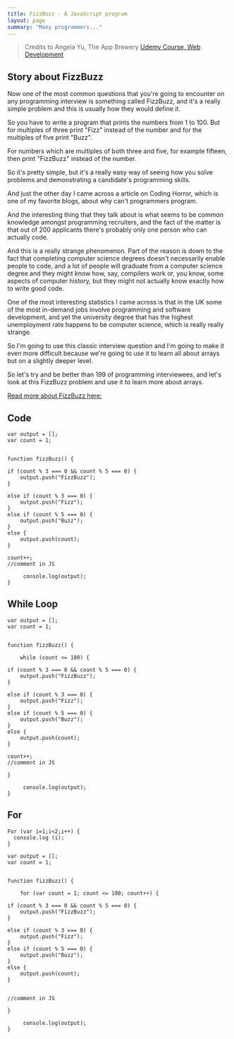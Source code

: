 ```yaml
---
title: FizzBuzz - A JavaScript program
layout: page
summary: "Many programmers..."
---
```


> Credits to Angela Yu, The App Brewery [Udemy Course, Web Development](https://www.udemy.com/course/the-complete-web-development-bootcamp/)


## Story about FizzBuzz

Now one of the most common questions that you're going to encounter on any programming interview is something called FizzBuzz, and it's a really simple problem and this is usually how they would define it.

So you have to write a program that prints the numbers from 1 to 100. But for multiples of three print "Fizz" instead of the number and for the multiples of five print "Buzz".

For numbers which are multiples of both three and five, for example fifteen, then print "FizzBuzz" instead of the number.

So it's pretty simple, but it's a really easy way of seeing how you solve problems and demonstrating a candidate's programming skills.

And just the other day I came across a article on Coding Horror, which is one of my favorite blogs, about why can't programmers program.

And the interesting thing that they talk about is what seems to be common knowledge amongst programming recruiters, and the fact of the matter is that out of 200 applicants there's probably only one person who can actually code.

And this is a really strange phenomenon. Part of the reason is down to the fact that completing computer science degrees doesn't necessarily enable people to code, and a lot of people will graduate from a computer science degree and they might know how, say, compilers work or, you know, some aspects of computer history, but they might not actually know exactly how to write good code.

One of the most interesting statistics I came across is that in the UK some of the most in-demand jobs involve programming and software development, and yet the university degree that has the highest unemployment rate happens to be computer science, which is really really strange.

So I'm going to use this classic interview question and I'm going to make it even more difficult because we're going to use it to learn all about arrays but on a slightly deeper level.

So let's try and be better than 199 of programming interviewees, and let's look at this FizzBuzz problem and use it to learn more about arrays.

[Read more about FizzBuzz here:](https://blog.codinghorror.com/fizzbuzz-the-programmers-stairway-to-heaven/)



## Code

```
var output = [];
var count = 1;


function fizzBuzz() {

if (count % 3 === 0 && count % 5 === 0) {
    output.push("FizzBuzz");
}

else if (count % 3 === 0) {
    output.push("Fizz");
}
else if (count % 5 === 0) {
    output.push("Buzz");
}
else {
    output.push(count);
}

count++;
//comment in JS

     console.log(output);
}
```


## While Loop

```
var output = [];
var count = 1;


function fizzBuzz() {

    while (count <= 100) {

if (count % 3 === 0 && count % 5 === 0) {
    output.push("FizzBuzz");
}

else if (count % 3 === 0) {
    output.push("Fizz");
}
else if (count % 5 === 0) {
    output.push("Buzz");
}
else {
    output.push(count);
}

count++;
//comment in JS

}

     console.log(output);
}
```

## For

```
For (var i=1;i<2;i++) {
  console.log (i);
}
```

```
var output = [];
var count = 1;


function fizzBuzz() {

    for (var count = 1; count <= 100; count++) {

if (count % 3 === 0 && count % 5 === 0) {
    output.push("FizzBuzz");
}

else if (count % 3 === 0) {
    output.push("Fizz");
}
else if (count % 5 === 0) {
    output.push("Buzz");
}
else {
    output.push(count);
}


//comment in JS

}

     console.log(output);
}
```
